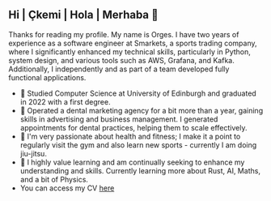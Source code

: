 ## Hi | Çkemi | Hola | Merhaba 👋

Thanks for reading my profile. My name is Orges. I have two years of experience as a software engineer at Smarkets, a sports trading company, where I significantly enhanced my technical skills, particularly in Python, system design, and various tools such as AWS, Grafana, and Kafka. Additionally, I independently and as part of a team developed fully functional applications.

- 📖 Studied Computer Science at University of Edinburgh and graduated in 2022 with a first degree.
- 🏢 Operated a dental marketing agency for a bit more than a year, gaining skills in advertising and business management.  I generated appointments for dental practices, helping them to scale effectively.
- 💪 I'm very passionate about health and fitness; I make it a point to regularly visit the gym and also learn new sports - currently I am doing jiu-jitsu. 
- 🤖 I highly value learning and am continually seeking to enhance my understanding and skills. Currently learning more about Rust, AI, Maths, and a bit of Physics.
- You can access my CV [here](https://gist.github.com/orgesskura/10ad782d98e034605c322a2ff6375599)



<!--
**orgesskura/orgesskura** is a ✨ _special_ ✨ repository because its `README.md` (this file) appears on your GitHub profile.

Here are some ideas to get you started:

- 🔭 I’m currently working on ...
- 🌱 I’m currently learning ...
- 👯 I’m looking to collaborate on ...
- 🤔 I’m looking for help with ...
- 💬 Ask me about ...
- 📫 How to reach me: ...
- 😄 Pronouns: ...
- ⚡ Fun fact: ...
-->
